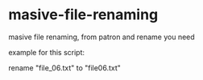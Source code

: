 # masive-file-renaming

masive file renaming, from patron and rename you need

example for this script:

rename "file_06.txt" to "file06.txt"
